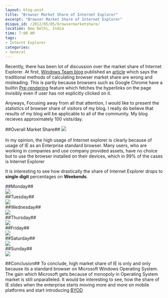 ```yaml
---
layout: blog-post
title: "Browser Market Share of Internet Explorer"
excerpt: "Browser Market Share of Internet Explorer"
disqus_id: /2012/05/05/browsermarketshare/
location: New Delhi, India
time: 7:00 AM
tags:
- Internt Explorer
categories:
- General
---
```


Recently, there has been lot of discussion over the market share of Internet Explorer. At first, [Windows Team blog](http://windowsteamblog.com/ie/b/ie/) published an [article](http://windowsteamblog.com/ie/b/ie/archive/2012/03/18/understanding-browser-usage-share-data.aspx) which says the traditional
methods of calculating browser market share are wrong and misleading. This is partly because browsers such as Google Chrome have a builtin [Pre-rendering](http://news.softpedia.com/news/Google-Chrome-s-Prerendering-May-Be-Linked-to-It-Losing-Market-Share-256767.shtml) feature which fetches
the hyperlinks on the page invisibly even if user has not explicitly clicked on it.

Anyways, Focusing away from all that attention, I would like to present the statistics of browser share of visitors of my blog. I really do believe that results of my blog will be applicable
to all of the community. My blog recieves approximately 100 vists/day.

##Overall Market Share##
![](/images/share.png)  
<br/>
In my opinion, the high usage of Internet explorer is clearly because of usage of IE as an Enterprise standard browser. Many users, who are working in companies and use company
provided assets, have no choice but to use the browser installed on their devices, which in 99% of the cases is Internet Explorer

It is interesting to see how drastically the share of Internet Explorer drops to **single digit** percentages on **Weekends**.

##Monday##  
![](/images/monday.png)  
##Tuesday##  
![](/images/tuesday.png)  
##Wednesday##  
![](/images/wednesday.png)  
##Thursday##  
![](/images/thursday.png)  
##Friday##  
![](/images/friday.png)  
##Saturday##  
![](/images/saturday.png)  
##Sunday##  
![](/images/sunday.png)  


##Conclusion##
To conclude, high market share of IE is only and only because its a standard browser on Microsoft Windows Operating System. The gain which Microsoft gets because of monopoly in Operating System market
is still unparalleled. It would be interesting to see, how the share of IE slides when the enterprise starts moving more and more on mobile platforms and start introducing [BYOD](http://en.wikipedia.org/wiki/Bring_your_own_device)